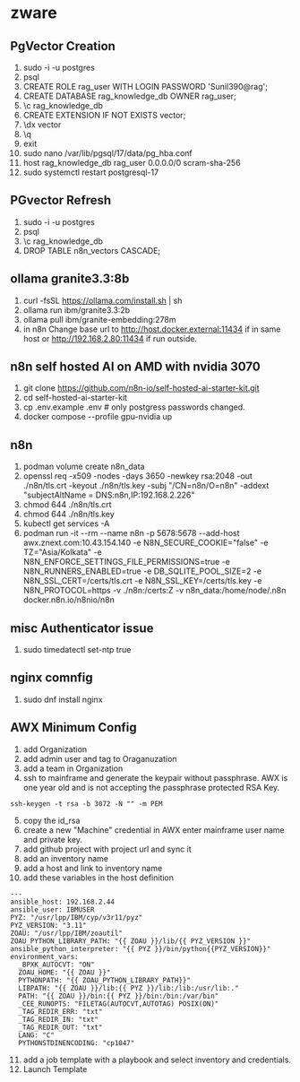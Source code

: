 # zware

## PgVector Creation

1. sudo -i -u postgres
2. psql
3. CREATE ROLE rag_user WITH LOGIN PASSWORD 'Sunil390@rag';
4. CREATE DATABASE rag_knowledge_db OWNER rag_user;
5. \c rag_knowledge_db
6. CREATE EXTENSION IF NOT EXISTS vector;
7. \dx vector
8. \q
9. exit
10. sudo nano /var/lib/pgsql/17/data/pg_hba.conf
11. host rag_knowledge_db rag_user 0.0.0.0/0 scram-sha-256
12. sudo systemctl restart postgresql-17

## PGvector Refresh
1. sudo -i -u postgres
2. psql
3. \c rag_knowledge_db
4. DROP TABLE n8n_vectors CASCADE;

## ollama granite3.3:8b 
1. curl -fsSL https://ollama.com/install.sh | sh
2. ollama run ibm/granite3.3:2b
3. ollama pull ibm/granite-embedding:278m
4. in n8n Change base url to http://host.docker.external:11434 if in same host or http://192.168.2.80:11434 if run outside.

## n8n self hosted AI on AMD with nvidia 3070
1. git clone https://github.com/n8n-io/self-hosted-ai-starter-kit.git
2. cd self-hosted-ai-starter-kit
3. cp .env.example .env # only postgress passwords changed.
4. docker compose --profile gpu-nvidia up

## n8n

1. podman volume create n8n_data
2. openssl req -x509 -nodes -days 3650 -newkey rsa:2048 -out ./n8n/tls.crt -keyout ./n8n/tls.key -subj "/CN=n8n/O=n8n" -addext "subjectAltName = DNS:n8n,IP:192.168.2.226"
3. chmod 644 ./n8n/tls.crt
4. chmod 644 ./n8n/tls.key
5. kubectl get services -A
6. podman run -it --rm --name n8n -p 5678:5678 --add-host awx.znext.com:10.43.154.140 -e N8N_SECURE_COOKIE="false" -e TZ="Asia/Kolkata" -e N8N_ENFORCE_SETTINGS_FILE_PERMISSIONS=true -e N8N_RUNNERS_ENABLED=true -e DB_SQLITE_POOL_SIZE=2 -e N8N_SSL_CERT=/certs/tls.crt -e N8N_SSL_KEY=/certs/tls.key -e N8N_PROTOCOL=https -v ./n8n:/certs:Z -v n8n_data:/home/node/.n8n docker.n8n.io/n8nio/n8n
   
## misc Authenticator issue
1. sudo timedatectl set-ntp true

## nginx comnfig
1. sudo dnf install nginx

## AWX Minimum Config

1. add Organization
2. add admin user and tag to Oraganuzation
3. add a team in Organization
4. ssh to mainframe and generate the keypair without passphrase. AWX is one year old and is not accepting the passphrase protected RSA Key.
```
ssh-keygen -t rsa -b 3072 -N "" -m PEM
```
5. copy the id_rsa
6. create a new "Machine" credential in AWX enter mainframe user name and private key.
7. add github project with project url and sync it
8. add an inventory name
9. add a host and link to inventory name
10. add these variables in the host definition
```
---
ansible_host: 192.168.2.44
ansible_user: IBMUSER
PYZ: "/usr/lpp/IBM/cyp/v3r11/pyz"
PYZ_VERSION: "3.11"
ZOAU: "/usr/lpp/IBM/zoautil"
ZOAU_PYTHON_LIBRARY_PATH: "{{ ZOAU }}/lib/{{ PYZ_VERSION }}"
ansible_python_interpreter: "{{ PYZ }}/bin/python{{PYZ_VERSION}}" 
environment_vars:
  _BPXK_AUTOCVT: "ON"
  ZOAU_HOME: "{{ ZOAU }}"
  PYTHONPATH: "{{ ZOAU_PYTHON_LIBRARY_PATH}}"
  LIBPATH: "{{ ZOAU }}/lib:{{ PYZ }}/lib:/lib:/usr/lib:."
  PATH: "{{ ZOAU }}/bin:{{ PYZ }}/bin:/bin:/var/bin"
  _CEE_RUNOPTS: "FILETAG(AUTOCVT,AUTOTAG) POSIX(ON)"
  _TAG_REDIR_ERR: "txt"
  _TAG_REDIR_IN: "txt"
  _TAG_REDIR_OUT: "txt"
  LANG: "C"
  PYTHONSTDINENCODING: "cp1047"
```
11. add a job template with a playbook and select inventory and credentials.
12. Launch Template
